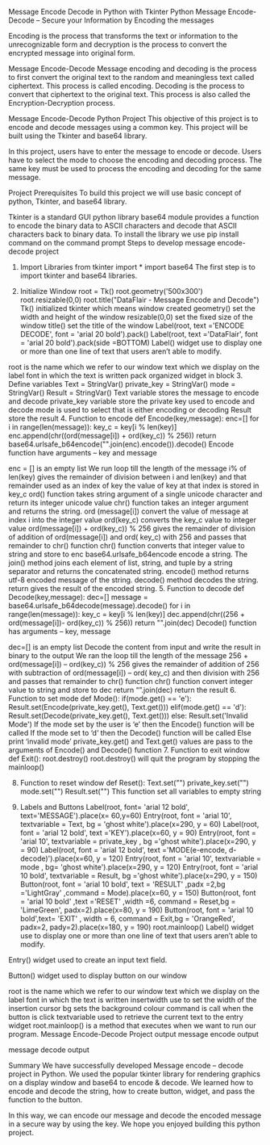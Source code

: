 Message Encode Decode in Python with Tkinter
Python Message Encode-Decode – Secure your Information by Encoding the messages

Encoding is the process that transforms the text or information to the unrecognizable form and decryption is the process to convert the encrypted message into original form.

Message Encode-Decode
Message encoding and decoding is the process to first convert the original text to the random and meaningless text called ciphertext. This process is called encoding. Decoding is the process to convert that ciphertext to the original text. This process is also called the Encryption-Decryption process.

Message Encode-Decode Python Project
This objective of this project is to encode and decode messages using a common key. This project will be built using the Tkinter and base64 library.

In this project, users have to enter the message to encode or decode. Users have to select the mode to choose the encoding and decoding process. The same key must be used to process the encoding and decoding for the same message.

Project Prerequisites
To build this project we will use basic concept of python, Tkinter, and base64 library.

Tkinter is a standard GUI python library
base64 module provides a function to encode the binary data to ASCII characters and decode that ASCII characters back to binary data.
To install the library we use pip install command on the command prompt
Steps to develop message encode-decode project
1. Import Libraries
from tkinter import *
import base64
The first step is to import tkinter and base64 libraries.

2. Initialize Window
root = Tk()
root.geometry('500x300')
root.resizable(0,0)
root.title("DataFlair - Message Encode and Decode")
Tk() initialized tkinter which means window created
geometry() set the width and height of the window
resizable(0,0) set the fixed size of the window
title() set the title of the window
Label(root, text ='ENCODE DECODE', font = 'arial 20 bold').pack()
Label(root, text ='DataFlair', font = 'arial 20 bold').pack(side =BOTTOM)
Label() widget use to display one or more than one line of text that users aren’t able to modify.

root is the name which we refer to our window
text which we display on the label
font in which the text is written
pack organized widget in block
3. Define variables
Text = StringVar()
private_key = StringVar()
mode = StringVar()
Result = StringVar()
Text variable stores the message to encode and decode
private_key variable store the private key used to encode and decode
mode is used to select that is either encoding or decoding
Result store the result
4. Function to encode
def Encode(key,message):
    enc=[]
    for i in range(len(message)):
        key_c = key[i % len(key)]
         enc.append(chr((ord(message[i]) + ord(key_c)) % 256))
    return base64.urlsafe_b64encode("".join(enc).encode()).decode()
Encode function have arguments – key and message

enc = [] is an empty list
We run loop till the length of the message
i% of len(key) gives the remainder of division between i and len(key) and that remainder used as an index of key the value of key at that index is stored in key_c
ord() function takes string argument of a single unicode character and return its integer unicode value
chr() function takes an integer argument and returns the string.
ord (message[i]) convert the value of message at index i into the integer value
ord(key_c) converts the key_c value to integer value
ord(message[i]) + ord(key_c)) % 256 gives the remainder of division of addition of ord(message[i]) and ord( key_c) with 256 and passes that remainder to chr() function
chr() function converts that integer value to string and store to enc
base64.urlsafe_b64encode encode a string.
The join() method joins each element of list, string, and tuple by a string separator and returns the concatenated string.
encode() method returns utf-8 encoded message of the string.
decode() method decodes the string.
return gives the result of the encoded string.
5. Function to decode
def Decode(key,message):
    dec=[]
    message = base64.urlsafe_b64decode(message).decode()
    for i in range(len(message)):
        key_c = key[i % len(key)]
        dec.append(chr((256 + ord(message[i])- ord(key_c)) % 256))
    return "".join(dec)
Decode() function has arguments – key, message

dec=[] is an empty list
Decode the content from input and write the result in binary to the output
We ran the loop till the length of the message
256 + ord(message[i]) – ord(key_c)) % 256 gives the remainder of addition of 256 with subtraction of ord(message[i]) – ord( key_c) and then division with 256 and passes that remainder to chr() function
chr() function convert integer value to string and store to dec
return “”.join(dec) return the result
6. Function to set mode
def Mode():
    if(mode.get() == 'e'):
        Result.set(Encode(private_key.get(), Text.get()))
    elif(mode.get() == 'd'):
        Result.set(Decode(private_key.get(), Text.get()))
    else:
        Result.set('Invalid Mode')
If the mode set by the user is ‘e’ then the Encode() function will be called
If the mode set to ‘d‘ then the Decode() function will be called
Else print ‘invalid mode’
private_key.get() and Text.get() values are pass to the arguments of Encode() and Decode() function
7. Function to exit window
def Exit():
    root.destroy()
root.destroy() will quit the program by stopping the mainloop()

8. Function to reset window
def Reset():
    Text.set("")
    private_key.set("")
    mode.set("")
    Result.set("")
This function set all variables to empty string

9. Labels and Buttons
Label(root, font= 'arial 12 bold', text='MESSAGE').place(x= 60,y=60)
Entry(root, font = 'arial 10', textvariable = Text, bg = 'ghost white').place(x=290, y = 60)
Label(root, font = 'arial 12 bold', text ='KEY').place(x=60, y = 90)
Entry(root, font = 'arial 10', textvariable = private_key , bg ='ghost white').place(x=290, y = 90)
Label(root, font = 'arial 12 bold', text ='MODE(e-encode, d-decode)').place(x=60, y = 120)
Entry(root, font = 'arial 10', textvariable = mode , bg= 'ghost white').place(x=290, y = 120)
Entry(root, font = 'arial 10 bold', textvariable = Result, bg ='ghost white').place(x=290, y = 150)
Button(root, font = 'arial 10 bold', text = 'RESULT'  ,padx =2,bg ='LightGray' ,command = Mode).place(x=60, y = 150)
Button(root, font = 'arial 10 bold' ,text ='RESET' ,width =6, command = Reset,bg = 'LimeGreen', padx=2).place(x=80, y = 190)
Button(root, font = 'arial 10 bold',text= 'EXIT' , width = 6, command = Exit,bg = 'OrangeRed', padx=2, pady=2).place(x=180, y = 190)
root.mainloop()
Label() widget use to display one or more than one line of text that users aren’t able to modify.

Entry() widget used to create an input text field.

Button() widget used to display button on our window

root is the name which we refer to our window
text which we display on the label
font in which the text is written
insertwidth use to set the width of the insertion cursor
bg sets the background colour
command is call when the button is click
textvariable used to retrieve the current text to the entry widget
root.mainloop() is a method that executes when we want to run our program.
Message Encode-Decode Project output
message encode output

message decode output

Summary
We have successfully developed Message encode – decode project in Python. We used the popular tkinter library for rendering graphics on a display window and base64 to encode & decode. We learned how to encode and decode the string, how to create button, widget, and pass the function to the button.

In this way, we can encode our message and decode the encoded message in a secure way by using the key. We hope you enjoyed building this python project.
